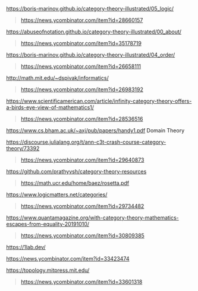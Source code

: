 https://boris-marinov.github.io/category-theory-illustrated/05_logic/
> https://news.ycombinator.com/item?id=28660157

https://abuseofnotation.github.io/category-theory-illustrated/00_about/
> https://news.ycombinator.com/item?id=35178719

https://boris-marinov.github.io/category-theory-illustrated/04_order/
> https://news.ycombinator.com/item?id=26658111

http://math.mit.edu/~dspivak/informatics/
> https://news.ycombinator.com/item?id=26983192

https://www.scientificamerican.com/article/infinity-category-theory-offers-a-birds-eye-view-of-mathematics1/
> https://news.ycombinator.com/item?id=28536516

https://www.cs.bham.ac.uk/~axj/pub/papers/handy1.pdf Domain Theory

https://discourse.julialang.org/t/ann-c3t-crash-course-category-theory/73392
> https://news.ycombinator.com/item?id=29640873

https://github.com/prathyvsh/category-theory-resources
> https://math.ucr.edu/home/baez/rosetta.pdf

https://www.logicmatters.net/categories/
> https://news.ycombinator.com/item?id=29734482

https://www.quantamagazine.org/with-category-theory-mathematics-escapes-from-equality-20191010/
> https://news.ycombinator.com/item?id=30809385

https://1lab.dev/

https://news.ycombinator.com/item?id=33423474

https://topology.mitpress.mit.edu/
> https://news.ycombinator.com/item?id=33601318